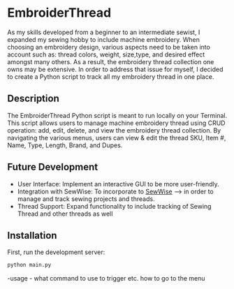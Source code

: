 # EmbroiderThread
As my skills developed from a beginner to an intermediate sewist, I expanded my sewing hobby to include machine embroidery. When choosing an embroidery design, various aspects need to be taken into account such as: thread colors, weight, size,type, and desired effect amongst many others. As a result, the embroidery thread collection one owns may be extensive. In order to address that issue for myself, I decided to create a Python script to track all my embroidery thread in one place. 

## Description
The EmbroiderThread Python script is meant to run locally on your Terminal. This script allows users to manage machine embroidery thread using CRUD operation: add, edit, delete, and view the embroidery thread collection. By navigating the various menus, users can view & edit the thread SKU, Item #, Name, Type, Length, Brand, and Dupes. 

## Future Development
- User Interface: Implement an interactive GUI to be more user-friendly.
- Integration with SewWise: To incorporate to [SewWise](https://github.com/xocaid/SewWise) --> in order to manage and track sewing projects and threads.
- Thread Support: Expand functionality to include tracking of Sewing Thread and other threads as well


## Installation 
First, run the development server: 
```bash
python main.py
``` 
-usage 
    - what command to use to trigger
     etc. how to go to the menu